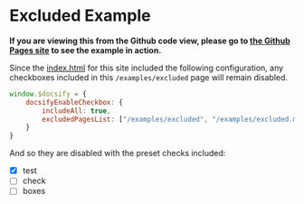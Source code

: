 # Excluded Example
**If you are viewing this from the Github code view, please go to [the Github Pages site](https://fenriskiba.github.io/docsify-enable-checkbox/#/examples/excluded.md) to see the example in action.**

Since the [index.html](https://github.com/fenriskiba/docsify-enable-checkbox/blob/main/index.html) for this site included the following configuration, any checkboxes included in this `/examples/excluded` page will remain disabled.

```javascript
window.$docsify = {
    docsifyEnableCheckbox: {
        includeAll: true,
        excludedPagesList: ["/examples/excluded", "/examples/excluded.md"]
    }
}
```

And so they are disabled with the preset checks included:

- [x] test
- [ ] check
- [ ] boxes